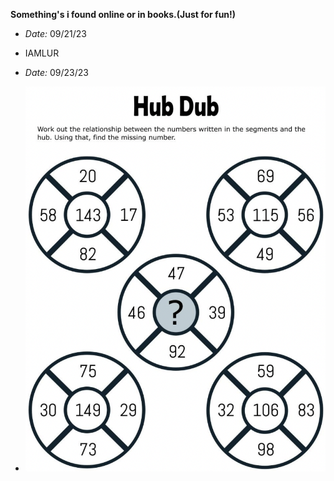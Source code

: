 **Something's i found online or in books.(Just for fun!)**

- *Date:* 09/21/23
- IAMLUR 

- *Date:* 09/23/23
- ![puzzle1](./images/puzzle1.png)
